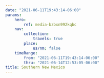 ```yaml
---
date: "2021-06-11T19:43:14-06:00"
params:
    hero:
        ref: media-bzbxn992kqbc
    nav:
        collection:
            travels: true
        place:
            us/nm: false
    timeRange:
        from: "2021-06-11T19:43:14-06:00"
        thru: "2021-06-14T12:53:05-06:00"
title: Southern New Mexico
---
```


